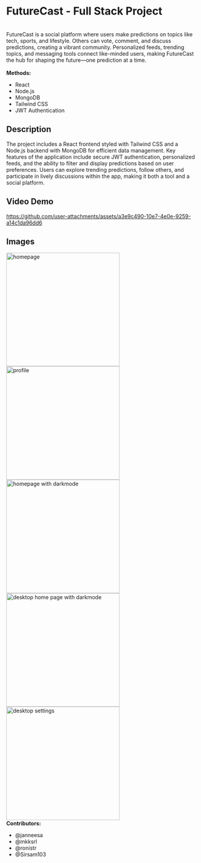 # FutureCast - Full Stack Project
<br />
FutureCast is a social platform where users make predictions on topics like tech, sports, and lifestyle. Others can vote, comment, and discuss predictions, creating a vibrant community.
Personalized feeds, trending topics, and messaging tools connect like-minded users, making FutureCast the hub for shaping the future—one prediction at a time.
<br />
<br />
<b>Methods:</b>
    <ul>
        <li>React</li>
        <li>Node.js</li>
        <li>MongoDB</li>
        <li>Tailwind CSS</li>
        <li>JWT Authentication</li>
    </ul>

<h2> Description </h2>
The project includes a React frontend styled with Tailwind CSS and a Node.js backend with MongoDB for efficient data management. 
Key features of the application include secure JWT authentication, personalized feeds, and the ability to filter and display predictions based on user preferences.
Users can explore trending predictions, follow others, and participate in lively discussions within the app, making it both a tool and a social platform.

<h2> Video Demo </h2>

https://github.com/user-attachments/assets/a3e9c490-10e7-4e0e-9259-a14c1da96dd6

<h2> Images </h2>
<img width="300" alt="homepage" src="https://github.com/user-attachments/assets/a260c9ac-bbba-4a67-b5ef-ab42e618873f">
<img width="300" alt="profile" src="https://github.com/user-attachments/assets/47a86d24-8870-44aa-ade5-5bf23c242a82">
<img width="300" alt="homepage with darkmode" src="https://github.com/user-attachments/assets/a4d89010-132d-42bb-878b-31d5c5a477fc">
<img width="300" alt="desktop home page with darkmode" src="https://github.com/user-attachments/assets/ac68512c-cf67-48f0-b5dc-9bd830f4f20a">
<img width="300" alt="desktop settings" src="https://github.com/user-attachments/assets/76f5300a-32cf-4000-ae68-ccb0dce27fdd">

<br />
<b>Contributors:</b>
<ul>
      <li>@janneesa</li>
      <li>@mkksrl</li>
      <li>@ronistr</li>
      <li>@Sirsam103</li>
</ul>
